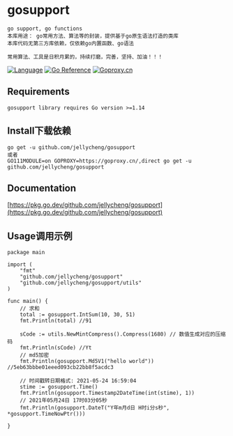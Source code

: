 # gosupport
```
go support, go functions
本库用途： go常用方法、算法等的封装，提供基于go原生语法打造的类库
本库代码无第三方库依赖，仅依赖go内置函数、go语法

常用算法、工具是日积月累的，持续打磨，完善，坚持、加油！！！

```
[![Language](https://img.shields.io/badge/Language-Go-blue.svg)](https://golang.org/)
[![Go Reference](https://pkg.go.dev/badge/github.com/jellycheng/gosupport.svg)](https://pkg.go.dev/github.com/jellycheng/gosupport)
[![Goproxy.cn](https://goproxy.cn/stats/github.com/jellycheng/gosupport/badges/download-count.svg)](https://goproxy.cn/stats/github.com/jellycheng/gosupport/badges/download-count.svg)

## Requirements
```
gosupport library requires Go version >=1.14

```

## Install下载依赖
```
go get -u github.com/jellycheng/gosupport
或者
GO111MODULE=on GOPROXY=https://goproxy.cn/,direct go get -u github.com/jellycheng/gosupport

```

## Documentation
[https://pkg.go.dev/github.com/jellycheng/gosupport](https://pkg.go.dev/github.com/jellycheng/gosupport)

## Usage调用示例
```
package main

import (
	"fmt"
	"github.com/jellycheng/gosupport"
    "github.com/jellycheng/gosupport/utils"
)

func main() {
    // 求和
	total := gosupport.IntSum(10, 30, 51)
	fmt.Println(total) //91
    
    sCode := utils.NewMintCompress().Compress(1680) // 数值生成对应的压缩码
	fmt.Println(sCode) //Yt
	// md5加密
	fmt.Println(gosupport.Md5V1("hello world")) //5eb63bbbe01eeed093cb22bb8f5acdc3

    // 时间戳转日期格式: 2021-05-24 16:59:04
    stime := gosupport.Time()
    fmt.Println(gosupport.Timestamp2DateTime(int(stime), 1))
    // 2021年05月24日 17时03分05秒
    fmt.Println(gosupport.DateT("Y年m月d日 H时i分s秒", *gosupport.TimeNowPtr()))

}

```

